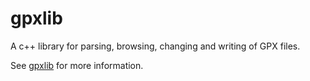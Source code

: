 gpxlib
======

A c++ library for parsing, browsing, changing and writing of GPX files.

See [gpxlib](http://irdvo.nl/gpxlib) for more information.
